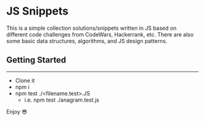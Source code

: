 # JS Snippets
This is a simple collection solutions/snippets written in JS based on different code challenges from CodeWars, Hackerrank, etc. There are also some basic data structures, algorithms, and JS design patterns. 

## Getting Started
---
* Clone it
* npm i
* npm test ./<filename.test>.JS
  * i.e. npm test ./anagram.test.js

Enjoy 😎
